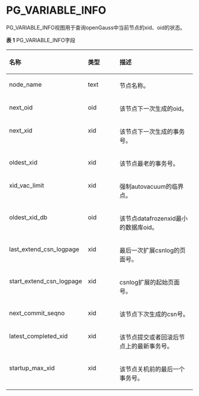 # PG\_VARIABLE\_INFO<a name="ZH-CN_TOPIC_0289900430"></a>

PG\_VARIABLE\_INFO视图用于查询openGauss中当前节点的xid、oid的状态。

**表 1**  PG\_VARIABLE\_INFO字段

<a name="zh-cn_topic_0283137710_zh-cn_topic_0237122541_table39812054344"></a>
<table><thead align="left"><tr id="zh-cn_topic_0283137710_zh-cn_topic_0237122541_row111912613412"><th class="cellrowborder" valign="top" width="21.27%" id="mcps1.2.4.1.1"><p id="zh-cn_topic_0283137710_zh-cn_topic_0237122541_p387693342814"><a name="zh-cn_topic_0283137710_zh-cn_topic_0237122541_p387693342814"></a><a name="zh-cn_topic_0283137710_zh-cn_topic_0237122541_p387693342814"></a>名称</p>
</th>
<th class="cellrowborder" valign="top" width="23.71%" id="mcps1.2.4.1.2"><p id="zh-cn_topic_0283137710_zh-cn_topic_0237122541_p1112010633412"><a name="zh-cn_topic_0283137710_zh-cn_topic_0237122541_p1112010633412"></a><a name="zh-cn_topic_0283137710_zh-cn_topic_0237122541_p1112010633412"></a>类型</p>
</th>
<th class="cellrowborder" valign="top" width="55.02%" id="mcps1.2.4.1.3"><p id="zh-cn_topic_0283137710_zh-cn_topic_0237122541_p9120176173416"><a name="zh-cn_topic_0283137710_zh-cn_topic_0237122541_p9120176173416"></a><a name="zh-cn_topic_0283137710_zh-cn_topic_0237122541_p9120176173416"></a>描述</p>
</th>
</tr>
</thead>
<tbody><tr id="zh-cn_topic_0283137710_zh-cn_topic_0237122541_row412036103413"><td class="cellrowborder" valign="top" width="21.27%" headers="mcps1.2.4.1.1 "><p id="zh-cn_topic_0283137710_zh-cn_topic_0237122541_p118771633182810"><a name="zh-cn_topic_0283137710_zh-cn_topic_0237122541_p118771633182810"></a><a name="zh-cn_topic_0283137710_zh-cn_topic_0237122541_p118771633182810"></a>node_name</p>
</td>
<td class="cellrowborder" valign="top" width="23.71%" headers="mcps1.2.4.1.2 "><p id="zh-cn_topic_0283137710_zh-cn_topic_0237122541_p512066173411"><a name="zh-cn_topic_0283137710_zh-cn_topic_0237122541_p512066173411"></a><a name="zh-cn_topic_0283137710_zh-cn_topic_0237122541_p512066173411"></a>text</p>
</td>
<td class="cellrowborder" valign="top" width="55.02%" headers="mcps1.2.4.1.3 "><p id="zh-cn_topic_0283137710_zh-cn_topic_0237122541_p131207615346"><a name="zh-cn_topic_0283137710_zh-cn_topic_0237122541_p131207615346"></a><a name="zh-cn_topic_0283137710_zh-cn_topic_0237122541_p131207615346"></a>节点名称。</p>
</td>
</tr>
<tr id="zh-cn_topic_0283137710_zh-cn_topic_0237122541_row1512018615349"><td class="cellrowborder" valign="top" width="21.27%" headers="mcps1.2.4.1.1 "><p id="zh-cn_topic_0283137710_zh-cn_topic_0237122541_p15877133322818"><a name="zh-cn_topic_0283137710_zh-cn_topic_0237122541_p15877133322818"></a><a name="zh-cn_topic_0283137710_zh-cn_topic_0237122541_p15877133322818"></a>next_oid</p>
</td>
<td class="cellrowborder" valign="top" width="23.71%" headers="mcps1.2.4.1.2 "><p id="zh-cn_topic_0283137710_zh-cn_topic_0237122541_p12120116183416"><a name="zh-cn_topic_0283137710_zh-cn_topic_0237122541_p12120116183416"></a><a name="zh-cn_topic_0283137710_zh-cn_topic_0237122541_p12120116183416"></a>oid</p>
</td>
<td class="cellrowborder" valign="top" width="55.02%" headers="mcps1.2.4.1.3 "><p id="zh-cn_topic_0283137710_zh-cn_topic_0237122541_p171208611343"><a name="zh-cn_topic_0283137710_zh-cn_topic_0237122541_p171208611343"></a><a name="zh-cn_topic_0283137710_zh-cn_topic_0237122541_p171208611343"></a>该节点下一次生成的oid。</p>
</td>
</tr>
<tr id="zh-cn_topic_0283137710_zh-cn_topic_0237122541_row6120106113415"><td class="cellrowborder" valign="top" width="21.27%" headers="mcps1.2.4.1.1 "><p id="zh-cn_topic_0283137710_zh-cn_topic_0237122541_p687713311283"><a name="zh-cn_topic_0283137710_zh-cn_topic_0237122541_p687713311283"></a><a name="zh-cn_topic_0283137710_zh-cn_topic_0237122541_p687713311283"></a>next_xid</p>
</td>
<td class="cellrowborder" valign="top" width="23.71%" headers="mcps1.2.4.1.2 "><p id="zh-cn_topic_0283137710_zh-cn_topic_0237122541_p212111612340"><a name="zh-cn_topic_0283137710_zh-cn_topic_0237122541_p212111612340"></a><a name="zh-cn_topic_0283137710_zh-cn_topic_0237122541_p212111612340"></a>xid</p>
</td>
<td class="cellrowborder" valign="top" width="55.02%" headers="mcps1.2.4.1.3 "><p id="zh-cn_topic_0283137710_zh-cn_topic_0237122541_p31211616345"><a name="zh-cn_topic_0283137710_zh-cn_topic_0237122541_p31211616345"></a><a name="zh-cn_topic_0283137710_zh-cn_topic_0237122541_p31211616345"></a>该节点下一次生成的事务号。</p>
</td>
</tr>
<tr id="zh-cn_topic_0283137710_zh-cn_topic_0237122541_row151217613419"><td class="cellrowborder" valign="top" width="21.27%" headers="mcps1.2.4.1.1 "><p id="zh-cn_topic_0283137710_zh-cn_topic_0237122541_p1087793313283"><a name="zh-cn_topic_0283137710_zh-cn_topic_0237122541_p1087793313283"></a><a name="zh-cn_topic_0283137710_zh-cn_topic_0237122541_p1087793313283"></a>oldest_xid</p>
</td>
<td class="cellrowborder" valign="top" width="23.71%" headers="mcps1.2.4.1.2 "><p id="zh-cn_topic_0283137710_zh-cn_topic_0237122541_p2012176173415"><a name="zh-cn_topic_0283137710_zh-cn_topic_0237122541_p2012176173415"></a><a name="zh-cn_topic_0283137710_zh-cn_topic_0237122541_p2012176173415"></a>xid</p>
</td>
<td class="cellrowborder" valign="top" width="55.02%" headers="mcps1.2.4.1.3 "><p id="zh-cn_topic_0283137710_zh-cn_topic_0237122541_p61211163342"><a name="zh-cn_topic_0283137710_zh-cn_topic_0237122541_p61211163342"></a><a name="zh-cn_topic_0283137710_zh-cn_topic_0237122541_p61211163342"></a>该节点最老的事务号。</p>
</td>
</tr>
<tr id="zh-cn_topic_0283137710_zh-cn_topic_0237122541_row81211623410"><td class="cellrowborder" valign="top" width="21.27%" headers="mcps1.2.4.1.1 "><p id="zh-cn_topic_0283137710_zh-cn_topic_0237122541_p4878163332817"><a name="zh-cn_topic_0283137710_zh-cn_topic_0237122541_p4878163332817"></a><a name="zh-cn_topic_0283137710_zh-cn_topic_0237122541_p4878163332817"></a>xid_vac_limit</p>
</td>
<td class="cellrowborder" valign="top" width="23.71%" headers="mcps1.2.4.1.2 "><p id="zh-cn_topic_0283137710_zh-cn_topic_0237122541_p2012116620348"><a name="zh-cn_topic_0283137710_zh-cn_topic_0237122541_p2012116620348"></a><a name="zh-cn_topic_0283137710_zh-cn_topic_0237122541_p2012116620348"></a>xid</p>
</td>
<td class="cellrowborder" valign="top" width="55.02%" headers="mcps1.2.4.1.3 "><p id="zh-cn_topic_0283137710_zh-cn_topic_0237122541_p31221623413"><a name="zh-cn_topic_0283137710_zh-cn_topic_0237122541_p31221623413"></a><a name="zh-cn_topic_0283137710_zh-cn_topic_0237122541_p31221623413"></a>强制autovacuum的临界点。</p>
</td>
</tr>
<tr id="zh-cn_topic_0283137710_zh-cn_topic_0237122541_row13122967345"><td class="cellrowborder" valign="top" width="21.27%" headers="mcps1.2.4.1.1 "><p id="zh-cn_topic_0283137710_zh-cn_topic_0237122541_p3878533112815"><a name="zh-cn_topic_0283137710_zh-cn_topic_0237122541_p3878533112815"></a><a name="zh-cn_topic_0283137710_zh-cn_topic_0237122541_p3878533112815"></a>oldest_xid_db</p>
</td>
<td class="cellrowborder" valign="top" width="23.71%" headers="mcps1.2.4.1.2 "><p id="zh-cn_topic_0283137710_zh-cn_topic_0237122541_p412220620346"><a name="zh-cn_topic_0283137710_zh-cn_topic_0237122541_p412220620346"></a><a name="zh-cn_topic_0283137710_zh-cn_topic_0237122541_p412220620346"></a>oid</p>
</td>
<td class="cellrowborder" valign="top" width="55.02%" headers="mcps1.2.4.1.3 "><p id="zh-cn_topic_0283137710_zh-cn_topic_0237122541_p0122469343"><a name="zh-cn_topic_0283137710_zh-cn_topic_0237122541_p0122469343"></a><a name="zh-cn_topic_0283137710_zh-cn_topic_0237122541_p0122469343"></a>该节点datafrozenxid最小的数据库oid。</p>
</td>
</tr>
<tr id="zh-cn_topic_0283137710_zh-cn_topic_0237122541_row1012220617344"><td class="cellrowborder" valign="top" width="21.27%" headers="mcps1.2.4.1.1 "><p id="zh-cn_topic_0283137710_zh-cn_topic_0237122541_p1087893313288"><a name="zh-cn_topic_0283137710_zh-cn_topic_0237122541_p1087893313288"></a><a name="zh-cn_topic_0283137710_zh-cn_topic_0237122541_p1087893313288"></a>last_extend_csn_logpage</p>
</td>
<td class="cellrowborder" valign="top" width="23.71%" headers="mcps1.2.4.1.2 "><p id="zh-cn_topic_0283137710_zh-cn_topic_0237122541_p1112236113412"><a name="zh-cn_topic_0283137710_zh-cn_topic_0237122541_p1112236113412"></a><a name="zh-cn_topic_0283137710_zh-cn_topic_0237122541_p1112236113412"></a>xid</p>
</td>
<td class="cellrowborder" valign="top" width="55.02%" headers="mcps1.2.4.1.3 "><p id="zh-cn_topic_0283137710_zh-cn_topic_0237122541_p1122146133416"><a name="zh-cn_topic_0283137710_zh-cn_topic_0237122541_p1122146133416"></a><a name="zh-cn_topic_0283137710_zh-cn_topic_0237122541_p1122146133416"></a>最后一次扩展csnlog的页面号。</p>
</td>
</tr>
<tr id="zh-cn_topic_0283137710_zh-cn_topic_0237122541_row312276193410"><td class="cellrowborder" valign="top" width="21.27%" headers="mcps1.2.4.1.1 "><p id="zh-cn_topic_0283137710_zh-cn_topic_0237122541_p78781833142818"><a name="zh-cn_topic_0283137710_zh-cn_topic_0237122541_p78781833142818"></a><a name="zh-cn_topic_0283137710_zh-cn_topic_0237122541_p78781833142818"></a>start_extend_csn_logpage</p>
</td>
<td class="cellrowborder" valign="top" width="23.71%" headers="mcps1.2.4.1.2 "><p id="zh-cn_topic_0283137710_zh-cn_topic_0237122541_p131235663416"><a name="zh-cn_topic_0283137710_zh-cn_topic_0237122541_p131235663416"></a><a name="zh-cn_topic_0283137710_zh-cn_topic_0237122541_p131235663416"></a>xid</p>
</td>
<td class="cellrowborder" valign="top" width="55.02%" headers="mcps1.2.4.1.3 "><p id="zh-cn_topic_0283137710_zh-cn_topic_0237122541_p171236611343"><a name="zh-cn_topic_0283137710_zh-cn_topic_0237122541_p171236611343"></a><a name="zh-cn_topic_0283137710_zh-cn_topic_0237122541_p171236611343"></a>csnlog扩展的起始页面号。</p>
</td>
</tr>
<tr id="zh-cn_topic_0283137710_zh-cn_topic_0237122541_row15123156103415"><td class="cellrowborder" valign="top" width="21.27%" headers="mcps1.2.4.1.1 "><p id="zh-cn_topic_0283137710_zh-cn_topic_0237122541_p587816336284"><a name="zh-cn_topic_0283137710_zh-cn_topic_0237122541_p587816336284"></a><a name="zh-cn_topic_0283137710_zh-cn_topic_0237122541_p587816336284"></a>next_commit_seqno</p>
</td>
<td class="cellrowborder" valign="top" width="23.71%" headers="mcps1.2.4.1.2 "><p id="zh-cn_topic_0283137710_zh-cn_topic_0237122541_p14123176153413"><a name="zh-cn_topic_0283137710_zh-cn_topic_0237122541_p14123176153413"></a><a name="zh-cn_topic_0283137710_zh-cn_topic_0237122541_p14123176153413"></a>xid</p>
</td>
<td class="cellrowborder" valign="top" width="55.02%" headers="mcps1.2.4.1.3 "><p id="zh-cn_topic_0283137710_zh-cn_topic_0237122541_p121230611348"><a name="zh-cn_topic_0283137710_zh-cn_topic_0237122541_p121230611348"></a><a name="zh-cn_topic_0283137710_zh-cn_topic_0237122541_p121230611348"></a>该节点下次生成的csn号。</p>
</td>
</tr>
<tr id="zh-cn_topic_0283137710_zh-cn_topic_0237122541_row9123161340"><td class="cellrowborder" valign="top" width="21.27%" headers="mcps1.2.4.1.1 "><p id="zh-cn_topic_0283137710_zh-cn_topic_0237122541_p38791033182818"><a name="zh-cn_topic_0283137710_zh-cn_topic_0237122541_p38791033182818"></a><a name="zh-cn_topic_0283137710_zh-cn_topic_0237122541_p38791033182818"></a>latest_completed_xid</p>
</td>
<td class="cellrowborder" valign="top" width="23.71%" headers="mcps1.2.4.1.2 "><p id="zh-cn_topic_0283137710_zh-cn_topic_0237122541_p8123566343"><a name="zh-cn_topic_0283137710_zh-cn_topic_0237122541_p8123566343"></a><a name="zh-cn_topic_0283137710_zh-cn_topic_0237122541_p8123566343"></a>xid</p>
</td>
<td class="cellrowborder" valign="top" width="55.02%" headers="mcps1.2.4.1.3 "><p id="zh-cn_topic_0283137710_zh-cn_topic_0237122541_p16124106143415"><a name="zh-cn_topic_0283137710_zh-cn_topic_0237122541_p16124106143415"></a><a name="zh-cn_topic_0283137710_zh-cn_topic_0237122541_p16124106143415"></a>该节点提交或者回滚后节点上的最新事务号。</p>
</td>
</tr>
<tr id="zh-cn_topic_0283137710_zh-cn_topic_0237122541_row7124126173414"><td class="cellrowborder" valign="top" width="21.27%" headers="mcps1.2.4.1.1 "><p id="zh-cn_topic_0283137710_zh-cn_topic_0237122541_p687913333288"><a name="zh-cn_topic_0283137710_zh-cn_topic_0237122541_p687913333288"></a><a name="zh-cn_topic_0283137710_zh-cn_topic_0237122541_p687913333288"></a>startup_max_xid</p>
</td>
<td class="cellrowborder" valign="top" width="23.71%" headers="mcps1.2.4.1.2 "><p id="zh-cn_topic_0283137710_zh-cn_topic_0237122541_p1912426153418"><a name="zh-cn_topic_0283137710_zh-cn_topic_0237122541_p1912426153418"></a><a name="zh-cn_topic_0283137710_zh-cn_topic_0237122541_p1912426153418"></a>xid</p>
</td>
<td class="cellrowborder" valign="top" width="55.02%" headers="mcps1.2.4.1.3 "><p id="zh-cn_topic_0283137710_zh-cn_topic_0237122541_p101247683413"><a name="zh-cn_topic_0283137710_zh-cn_topic_0237122541_p101247683413"></a><a name="zh-cn_topic_0283137710_zh-cn_topic_0237122541_p101247683413"></a>该节点关机前的最后一个事务号。</p>
</td>
</tr>
</tbody>
</table>
